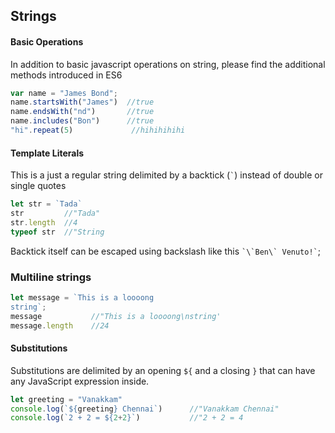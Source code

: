 ## Strings

#### Basic Operations

In addition to basic javascript operations on string, please find the additional methods introduced in ES6

``` javascript
var name = "James Bond";
name.startsWith("James")  //true
name.endsWith("nd")       //true
name.includes("Bon")      //true
"hi".repeat(5)             //hihihihihi
```

#### Template Literals

This is a just a regular string delimited by a backtick (`` ` ``) instead of double or single quotes

``` javascript
let str = `Tada`
str         //"Tada"
str.length  //4
typeof str  //"String
```

Backtick itself can be escaped using backslash like this `` `\`Ben\` Venuto!` ``;

### Multiline strings

``` javascript
let message = `This is a loooong
string`;
message           //"This is a loooong\nstring'
message.length    //24
```

#### Substitutions

Substitutions are delimited by an opening `${` and a closing `}` that can have any JavaScript expression inside. 

``` javascript
let greeting = "Vanakkam"
console.log(`${greeting} Chennai`)      //"Vanakkam Chennai"
console.log(`2 + 2 = ${2+2}`)           //"2 + 2 = 4
```


